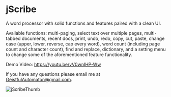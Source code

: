 # jScribe
A word processor with solid functions and features paired with a clean UI.

Available functions: multi-paging, select text over multiple pages, multi-tabbed documents, recent docs, print, undo, redo, copy, cut, paste, change case (upper, lower, reverse, cap every word), word count (including page count and character count), find and replace, dictionary, and a setting menu to change some of the aforementioned feature functionality.

Demo Video:  https://youtu.be/vV0wnIHP-Ww

If you have any questions please email me at GeistfulAutomaton@gmail.com.

![jScribeThumb](https://user-images.githubusercontent.com/44931507/233892964-14d045c1-bb3a-47f4-839f-d9dde9b7aa04.png)
